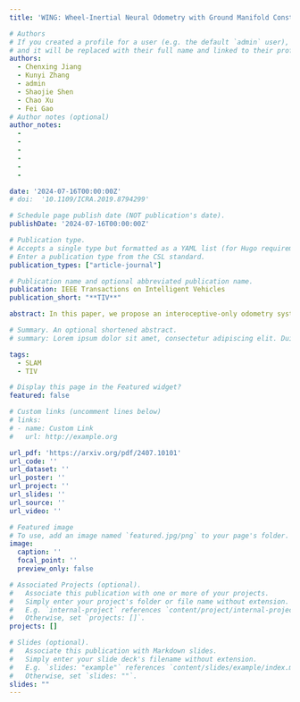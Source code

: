 ```yaml
---
title: 'WING: Wheel-Inertial Neural Odometry with Ground Manifold Constraints'

# Authors
# If you created a profile for a user (e.g. the default `admin` user), write the username (folder name) here
# and it will be replaced with their full name and linked to their profile.
authors:
  - Chenxing Jiang
  - Kunyi Zhang
  - admin
  - Shaojie Shen
  - Chao Xu
  - Fei Gao
# Author notes (optional)
author_notes:
  -
  - 
  - 
  - 
  - 
  -

date: '2024-07-16T00:00:00Z'
# doi:  '10.1109/ICRA.2019.8794299'

# Schedule page publish date (NOT publication's date).
publishDate: '2024-07-16T00:00:00Z'

# Publication type.
# Accepts a single type but formatted as a YAML list (for Hugo requirements).
# Enter a publication type from the CSL standard.
publication_types: ["article-journal"]

# Publication name and optional abbreviated publication name.
publication: IEEE Transactions on Intelligent Vehicles
publication_short: "**TIV**"

abstract: In this paper, we propose an interoceptive-only odometry system for ground robots with neural network processing and soft constraints based on the assumption of a globally continuous ground manifold. Exteroceptive sensors such as cameras, GPS and LiDAR may encounter difficulties in scenarios with poor illumination, indoor environments, dusty areas and straight tunnels. Therefore, improving the pose estimation accuracy only using interoceptive sensors is important to enhance the reliability of navigation system even in degrading scenarios mentioned above. However, interoceptive sensors like IMU and wheel encoders suffer from large drift due to noisy measurements. To overcome these challenges, the proposed system trains deep neural networks to correct the measurements from IMU and wheel encoders, while considering their uncertainty. Moreover, because ground robots can only travel on the ground, we model the ground surface as a globally continuous manifold using a dual cubic B-spline manifold to further improve the estimation accuracy by this soft constraint. A novel space-based sliding-window filtering framework is proposed to fully exploit the C2 continuity of ground manifold soft constraints and fuse all the information from raw measurements and neural networks in a yaw-independent attitude convention. Extensive experiments demonstrate that our proposed approach can outperform state-of-the-art learning-based interoceptive-only odometry methods.

# Summary. An optional shortened abstract.
# summary: Lorem ipsum dolor sit amet, consectetur adipiscing elit. Duis posuere tellus ac convallis placerat. Proin tincidunt magna sed ex sollicitudin condimentum.

tags:
  - SLAM
  - TIV

# Display this page in the Featured widget?
featured: false

# Custom links (uncomment lines below)
# links:
# - name: Custom Link
#   url: http://example.org

url_pdf: 'https://arxiv.org/pdf/2407.10101'
url_code: ''
url_dataset: ''
url_poster: ''
url_project: ''
url_slides: ''
url_source: ''
url_video: ''

# Featured image
# To use, add an image named `featured.jpg/png` to your page's folder.
image:
  caption: ''
  focal_point: ''
  preview_only: false

# Associated Projects (optional).
#   Associate this publication with one or more of your projects.
#   Simply enter your project's folder or file name without extension.
#   E.g. `internal-project` references `content/project/internal-project/index.md`.
#   Otherwise, set `projects: []`.
projects: []

# Slides (optional).
#   Associate this publication with Markdown slides.
#   Simply enter your slide deck's filename without extension.
#   E.g. `slides: "example"` references `content/slides/example/index.md`.
#   Otherwise, set `slides: ""`.
slides: ""
---
```

